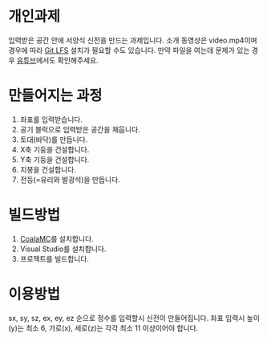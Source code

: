 # 개인과제
입력받은 공간 안에 서양식 신전을 만드는 과제입니다.
소개 동영상은 video.mp4이며 경우에 따라 [Git LFS](https://git-lfs.github.com/) 설치가 필요할 수도 있습니다. 만약 파일을 여는데 문제가 있는 경우 [유튜브](https://youtu.be/niebMRnZKTI)에서도 확인해주세요.

# 만들어지는 과정
1. 좌표를 입력받습니다.
1. 공기 블럭으로 입력받은 공간을 채웁니다.
1. 토대(바닥)를 만듭니다.
1. X축 기둥을 건설합니다.
1. Y축 기둥을 건설합니다.
1. 지붕을 건설합니다.
1. 전등(=유리와 발광석)을 만듭니다.

# 빌드방법
1. [CoalaMC](https://github.com/coalasw/CoalaMC)를 설치합니다.
1. Visual Studio를 설치합니다.
1. 프로젝트를 빌드합니다.

# 이용방법
sx, sy, sz, ex, ey, ez 순으로 정수를 입력할시 신전이 만들어집니다.
좌표 입력시 높이(y)는 최소 6, 가로(x), 세로(z)는 각각 최소 11 이상이어야 합니다.